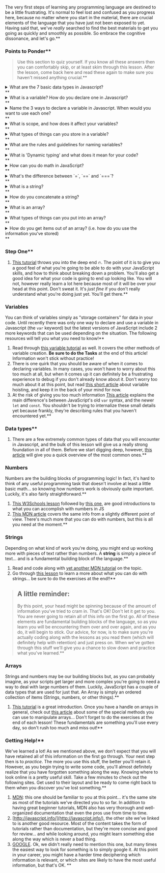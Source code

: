 The very first steps of learning any programming language are destined to be a little frustrating.  It's normal to feel lost and confused as you progress here, because no matter where you start in the material, there are crucial elements of the language that you have just not been exposed to yet.  Having said that, we've _really_ searched to find the best materials to get you going as quickly and smoothly as possible. So embrace the cognitive dissonance, and let's go.**


### Points to Ponder**


> Use this section to quiz yourself.  If you know all these answers then you can comfortably skip, or at least skim through this lesson.  After the lesson, come back here and read these again to make sure you haven't missed anything crucial.**


<details>
  <summary>What are the 7 basic data types in Javascript?</summary>**


  * Boolean
  * Null
  * Undefined
  * Number
  * String
  * Symbol
  * Object
</details>**


<details>
  <summary>What is a variable? How do you declare one in Javascript?</summary>**


  * A variable is a "storage container" for data.  
  * You can declare a variable in Javascript by using the `=` (single equals) sign:**


**


    * `let message = "Hello"`
</details>**


<details>
  <summary>
    Name the 3 ways to declare a variable in Javascript. When would you want to use each one?
  </summary>**


  * `let` - Used to declare variables that you expect to change.
  * `const` - Used to declare a variable that you expect not to change (like constants).
  * `var` - Has genereally been replaced by the other two.  Common to see in older code.
</details>**


<details>
  <summary>What is scope, and how does it affect your variables?</summary>**


  * Scope determines where your variable is accessible to the program.  
  * There are two kinds of scope:**


**


    * `var` variables have Function scope
    * `let` and `const` variables have Block scope 
</details>**


<details>
  <summary>What types of things can you store in a variable?</summary>**


  * You can store any of the 7 basic types in a variable
</details>**


<details>
  <summary>What are the rules and guidelines for naming variables?</summary>**


  * Variable names must contain only letters, digits, `$` and `_`
  * Stay away from generic variable names like `a`, `b`, or `x`
  * Use `camelCase` to name variables with multiple words
    * `let myVeryLongVariableName = 2`
  * Use `ALL_CAPS` and underscores to name constants
    * `const MY_BIRTH_YEAR = 1994`
</details>**


<details>
  <summary>What is 'Dynamic typing' and what does it mean for your code?</summary>**


  * Dynamic typing allows you to declare variables as you need them.
  * You may assign multiple types to the same variable
    * `let foo = 13;  // foo is a Number`
    * `foo = 'bar';   // foo is now a String`
    * `foo = true;    // foo is now a Boolean`
</details>**


<details>
  <summary>How can you do math in JavaScript?</summary>**


  * Math can be done in JavaScript by using operators, the basics being:**


**


    * Addition: `6 + 9` equals `15`
    * Subtraction: `20 - 5` equals `15`
    * Multiplication: `3 * 4` equals `12`
    * Division: `24 / 5` equals `4.8`
    * Modulo: `24 % 5` equals `4`
</details>**


<details>
  <summary>What's the difference between `=`, `==` and `===`?</summary>**


  * Single Equality `=` is an Assignment Operator. It assigns values to variables
  * Double Equality `==` loosely checks for equality
    * `3 == '3' // true`
  * Triple Equality `===` strictly checks for equality
    * `3 === '3' // false`
</details>**


<details>
  <summary>What is a string?</summary>**


  * A string is a sequence of characters used to represent text
</details>**


<details>
  <summary>How do you concatenate a string?</summary>**


  * To concatenate a string, you "add" the strings together
    * `"The Od" + "in Project"  // "The Odin Project"`
</details>**


<details>
  <summary>What is an array?</summary>**


  * An array is an indexed collection of objects
</details>**


<details>
  <summary>What types of things can you put into an array?</summary>**


  * Any variable or basic type (Boolean, String, Number, etc.) can be stored in an array 
</details>**


<details>
  <summary>
    How do you get items out of an array? (i.e. how do you use the information you've stored)
  </summary>**


  * You may access arrays through their elements:**


**


    * `let arr = [1, "b", true, null]`
    * `arr[0]  // 1`
    * `arr[2]  // true`
</details>**


### Step One**


1. [This tutorial](https://developer.mozilla.org/en-US/docs/Learn/JavaScript/First_steps/A_first_splash) throws you into the deep end 🔥. The point of it is to give you a good feel of what you're going to be able to do with your JavaScript skills, and how to think about breaking down a problem.  You'll also get a good idea for what your code is going to end up looking like. You will not, however really learn a lot here because most of it will be over your head at this point.  Don't sweat it.  It's _just fine_ if you don't really understand what you're doing just yet.  You'll get there.**


### Variables
You can think of variables simply as "storage containers" for data in your code.  Until recently there was only one way to declare and use a variable in Javascript (the `var` keyword) but the latest versions of JavaScript include 2 more keywords that can be used depending on the situation. The following resources will tell you what you need to know!**


1. Read through [this variable tutorial](http://javascript.info/variables) as well. It covers the other methods of variable creation.  __Be sure to do the Tasks__ at the end of this article!  Information won't stick without practice!
2. There is one quirk that you should be aware of when it comes to declaring variables.  In many cases, you won't have to worry about this too much at all, but when it comes up it can definitely be a frustrating experience to debug if you don't already know about it.  Don't worry too much about it at this point, but read [this short article](https://developer.mozilla.org/en-US/docs/Web/JavaScript/Reference/Statements/var#var_hoisting) about variable hoisting, and keep it in the back of your mind for now.
3. At the risk of giving you too much information [This article](http://wesbos.com/javascript-scoping/) explains the main difference's between JavaScript's old `var` syntax, and the newer `let` and `const`.  You shouldn't be trying to internalize these small details yet because frankly, they're describing rules that you haven't encountered yet.**



### Data types**


1. There are a few extremely common types of data that you will encounter in Javascript, and the bulk of this lesson will give us a really strong foundation in all of them.  Before we start digging deep, however, [this article](http://javascript.info/types) will give you a quick overview of the most common ones.**


### Numbers
Numbers are the building blocks of programming logic!  In fact, it's hard to think of any useful programming task that doesn't involve at least a little basic math... so knowing how numbers work is obviously quite important.  Luckily, it's also fairly straightforward.**


1. [This W3Schools lesson](https://www.w3schools.com/js/js_numbers.asp) followed by [this one](https://www.w3schools.com/js/js_arithmetic.asp), are good introductions to what you can accomplish with numbers in JS 
2. [This MDN article](https://developer.mozilla.org/en-US/docs/Learn/JavaScript/First_steps/Math) covers the same info from a slightly different point of view. There's much more that you can do with numbers, but this is all you need at the moment.**


### Strings
Depending on what kind of work you're doing, you might end up working more with pieces of text rather than numbers. A __string__ is simply a piece of text... and is a fundamental building block of the language.**


1. Read and code along with [yet another MDN tutorial](https://developer.mozilla.org/en-US/docs/Learn/JavaScript/First_steps/Strings) on the topic. 
2. Go through [this lesson](https://www.w3schools.com/js/js_string_methods.asp) to learn a more about what you can do with strings... be sure to do the exercises at the end!!**


> ## A little reminder: 
> By this point, your head might be spinning because of the amount of information you've tried to cram in. That's OK! Don't let it get to you. You are never going to retain all of this info on the first go.  All of these elements are fundamental building blocks of the language, so as you learn you will be encountering them over and over again, and as you do, it will begin to stick. Our advice, for now, is to make sure you're actually coding along with the lessons as you read them (which will definitely help with retention) and just press on.  When we've gotten through this stuff we'll give you a chance to slow down and practice what you've learned.**


### Arrays
Strings and numbers may be our building blocks but, as you can probably imagine, as your scripts get larger and more complex you're going to need a way to deal with large numbers of them.  Luckily, JavaScript has a couple of data types that are used for just that.  An Array is simply an ordered collection of items (Strings, numbers, or other things).**


1. [This tutorial](https://www.w3schools.com/js/js_arrays.asp) is a great introduction.  Once you have a handle on arrays in general, check out [this article](https://www.w3schools.com/js/js_array_methods.asp) about some of the special methods you can use to manipulate arrays... Don't forget to do the exercises at the end of each lesson!  These fundamentals are something you'll use every day, so don't rush too much and miss out!**


### Getting Help!**


We've learned a lot!  As we mentioned above, we don't expect that you will have retained all of this information on the first go through.  Your next step then is to _practice_.  The more you use this stuff, the better you'll retain it.  However, as you begin trying to write some code, you'll almost definitely realize that you have forgotten something along the way.  Knowing where to look online is a pretty useful skill.  Take a few minutes to check out the following sites.  Get used to their layout and be ready to come right back to them when you discover you've lost something.**


1. [MDN](https://developer.mozilla.org/en-US/): this one should be familiar to you at this point...  it's the same site as most of the tutorials we've directed you to so far.  In addition to having great beginner tutorials, MDN also has very thorough and well-organized documentation that even the pros use from time to time.
2. [http://javascript.info/](http://javascript.info/), the other site we've linked to is another good resource.  Most of the content takes the form of tutorials rather than documentation, but they're more concise and good for review... and while looking around, you might learn something else along the way which is never a bad thing.
3. [GOOGLE](http://lmgtfy.com/?q=GOOGLE). Ok, we didn't really need to mention this one, but many times the easiest way to look for something is to simply google it.  At this point in your career, you might have a harder time deciphering which information is relevant, or which sites are likely to have the most useful information, but that's OK.  **


